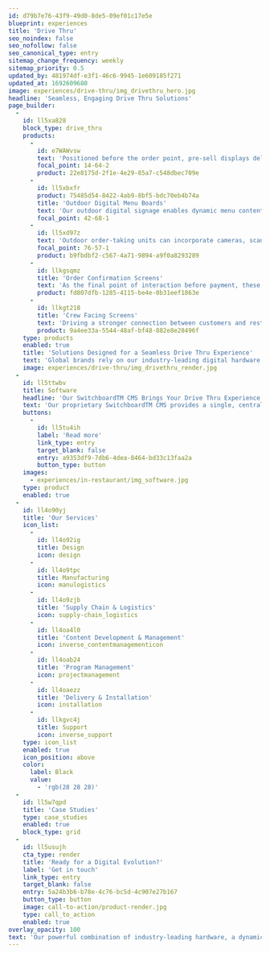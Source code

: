 ```yaml
---
id: d79b7e76-43f9-49d0-8de5-09ef01c17e5e
blueprint: experiences
title: 'Drive Thru'
seo_noindex: false
seo_nofollow: false
seo_canonical_type: entry
sitemap_change_frequency: weekly
sitemap_priority: 0.5
updated_by: 481974df-e3f1-46c6-9945-1e609185f271
updated_at: 1692609680
image: experiences/drive-thru/img_drivethru_hero.jpg
headline: 'Seamless, Engaging Drive Thru Solutions'
page_builder:
  -
    id: ll5xa828
    block_type: drive_thru
    products:
      -
        id: e7WAWvsw
        text: 'Positioned before the order point, pre-sell displays deliver targeted marketing and promotions to customers entering the drive thru.'
        focal_point: 14-64-2
        product: 22e8175d-2f1e-4e29-85a7-c548dbec709e
      -
        id: ll5xbxfr
        product: 75485d54-8422-4ab9-8bf5-bdc70eb4b74a
        title: 'Outdoor Digital Menu Boards'
        text: 'Our outdoor digital signage enables dynamic menu content, helps optimise the customer experience, and drives ROI for your brand.'
        focal_point: 42-68-1
      -
        id: ll5xd97z
        text: 'Outdoor order-taking units can incorporate cameras, scanners, Bluetooth, and other interactive technologies to better communicate with customers.'
        focal_point: 76-57-1
        product: b9fbdbf2-c567-4a71-9894-a9f0a8293289
      -
        id: llkgsqmz
        title: 'Order Confirmation Screens'
        text: 'As the final point of interaction before payment, these dynamic solutions promote customer confidence and order accuracy through visual confirmation of each order.'
        product: fd807dfb-1285-4115-be4e-0b31eef1863e
      -
        id: llkgt218
        title: 'Crew Facing Screens'
        text: 'Driving a stronger connection between customers and restaurant crews, this solution lives inside the order-taking window and mirrors menu board content to create clarity and opportunities for upsell.'
        product: 9a4ee33a-5544-48af-bf48-882e8e28496f
    type: products
    enabled: true
    title: 'Solutions Designed for a Seamless Drive Thru Experience'
    text: 'Global brands rely on our industry-leading digital hardware, data-driven CMS, and end-to-end services to deliver engaging drive thru experiences and an impactful ROI.'
    image: experiences/drive-thru/img_drivethru_render.jpg
  -
    id: ll5ttwbv
    title: Software
    headline: 'Our SwitchboardTM CMS Brings Your Drive Thru Experience to Life'
    text: 'Our proprietary SwitchboardTM CMS provides a single, centralised solution for managing messaging across all drive thru hardware touchpoints, while our advanced analytics capabilities and  integrations drive a seamless and connected customer experience.'
    buttons:
      -
        id: ll5tu4ih
        label: 'Read more'
        link_type: entry
        target_blank: false
        entry: a9353df9-7db6-4dea-8464-bd33c13faa2a
        button_type: button
    images:
      - experiences/in-restaurant/img_software.jpg
    type: product
    enabled: true
  -
    id: ll4o90yj
    title: 'Our Services'
    icon_list:
      -
        id: ll4o92ig
        title: Design
        icon: design
      -
        id: ll4o9tpc
        title: Manufacturing
        icon: manulogistics
      -
        id: ll4o9zjb
        title: 'Supply Chain & Logistics'
        icon: supply-chain_logistics
      -
        id: ll4oa4l0
        title: 'Content Development & Management'
        icon: inverse_contentmanagementicon
      -
        id: ll4oab24
        title: 'Program Management'
        icon: projectmanagement
      -
        id: ll4oaezz
        title: 'Delivery & Installation'
        icon: installation
      -
        id: llkgvc4j
        title: Support
        icon: inverse_support
    type: icon_list
    enabled: true
    icon_position: above
    color:
      label: Black
      value:
        - 'rgb(28 28 28)'
  -
    id: ll5w7qpd
    title: 'Case Studies'
    type: case_studies
    enabled: true
    block_type: grid
  -
    id: ll5usujh
    cta_type: render
    title: 'Ready for a Digital Evolution?'
    label: 'Get in touch'
    link_type: entry
    target_blank: false
    entry: 5a24b3b6-b78e-4c76-bc5d-4c907e27b167
    button_type: button
    image: call-to-action/product-render.jpg
    type: call_to_action
    enabled: true
overlay_opacity: 100
text: 'Our powerful combination of industry-leading hardware, a dynamic and data-driven CMS, and end-to-end services enables the world’s most prominent brands to deliver unparalleled drive thru experiences for their customers as well as generate impactful ROI.'
---
```

